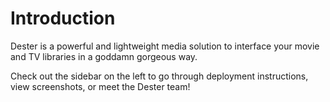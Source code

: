 # Introduction

Dester is a powerful and lightweight media solution to interface your movie and TV libraries in a goddamn gorgeous way.

Check out the sidebar on the left to go through deployment instructions, view screenshots, or meet the Dester team!
